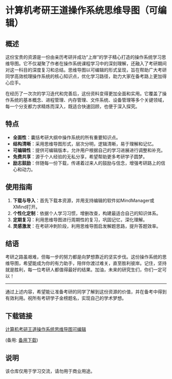 # 计算机考研王道操作系统思维导图（可编辑）

## 概述

这份宝贵的资源是一份由亲历考研并成功“上岸”的学子精心打造的操作系统学习思维导图。它不仅凝聚了作者在操作系统课程学习中的深刻理解，还融入了考研期间对这一科目的深度复习和总结。思维导图以可编辑的形式呈现，旨在帮助广大考研同学高效梳理操作系统的核心知识点，优化学习路径，助力大家在备考路上更加得心应手。

在经历了一次次的学习迭代和完善后，这份资料变得更加全面和实用。它覆盖了操作系统的基本概念、进程管理、内存管理、文件系统、设备管理等多个关键领域，每一个分支都力求精炼而深入，既适合快速回顾，也便于深入探究。

## 特点

- **全面性**：囊括考研大纲中操作系统的所有重要知识点。
- **结构清晰**：采用思维导图形式，层次分明，逻辑清晰，易于理解和记忆。
- **可编辑性**：提供可编辑版本，允许用户根据自己的学习进展进行调整和补充。
- **免费共享**：源于个人经验的无私分享，希望帮助更多考研学子圆梦。
- **励志鼓励**：伴随每一份下载，传递着过来人的鼓励与信念，增强考研路上的信心和动力。

## 使用指南

1. **下载与导入**：首先下载本资源，并用支持编辑的软件如MindManager或XMind打开。
2. **个性化定制**：依据个人学习习惯，增删改查，构建最适合自己的知识体系。
3. **定期复习**：利用思维导图进行周期性的复习，巩固记忆，深化理解。
4. **灵感激发**：在考研冲刺阶段，利用思维导图启发解题思路，提升答题效率。

## 结语

考研之路虽艰难，但每一步的努力都是向梦想靠近的坚实步伐。这份操作系统的思维导图，希望能成为你的有力助手，陪伴你渡过难关，直至胜利彼岸。记住，坚持就是胜利，每一位考研人都值得最好的结果。加油，未来的研究生们，你们一定可以！

---

通过上述内容，希望能让准备考研的同学了解到这份资源的价值，并在备考中得到有效利用。祝所有考研学子金榜题名，实现自己的学术梦想。

## 下载链接
[计算机考研王道操作系统思维导图可编辑](https://pan.quark.cn/s/9be98bb1db61) 

(备用: [备用下载](https://pan.baidu.com/s/1VPzCVpihYezFjszpHYljvw?pwd=1234))

## 说明

该仓库仅用于学习交流，请勿用于商业用途。

